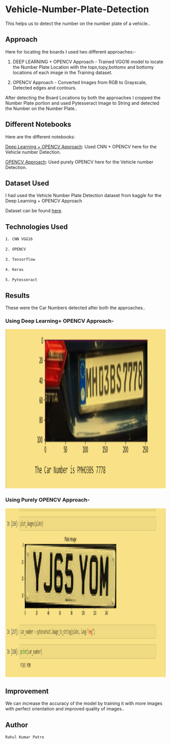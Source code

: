 # Vehicle-Number-Plate-Detection

This helps us to detect the number on the number plate of a vehicle..

## Approach

Here for locating the boards I used two different approaches:-

1. DEEP LEARNING + OPENCV Approach - Trained VGG16 model to locate the Number Plate Location with the topx,topy,bottomx and bottomy locations of each image in the Training dataset. 

2. OPENCV Approach - Converted Images from RGB to Grayscale, Detected edges and contours.

After detecting the Board Locations by both the approaches I cropped the Number Plate portion and used Pytesseract Image to String and detected the Number on the Number Plate..

## Different Notebooks

Here are the different notebooks:

[Deep Learning + OPENCV Approach](https://nbviewer.jupyter.org/github/Rahul1582/Vehicle-Number-Plate-Detection/blob/master/Number%20Plate%20Detection%20Deep%20Learning.ipynb): Used CNN + OPENCV here for the Vehicle number Detection.

[OPENCV Approach](https://nbviewer.jupyter.org/github/Rahul1582/Vehicle-Number-Plate-Detection/blob/master/Vehicle%20Number%20Plate.ipynb): Used purely OPENCV here for the Vehicle number Detection.

## Dataset Used 

I had used the Vehicle Number Plate Detection dataset from kaggle for the Deep Learning + OPENCV Approach 

Dataset can be found [here](https://www.kaggle.com/dataturks/vehicle-number-plate-detection). 

## Technologies Used
```
1. CNN VGG16

2. OPENCV

3. Tensorflow

4. Keras

5. Pytesseract
```

## Results

These were the Car Numbers detected after both the approaches..

### Using Deep Learning+ OPENCV Approach-
<img src ="images/dlopen.PNG"  width=800 height=500>  
<br>


### Using Purely OPENCV Approach-
<img src ="images/opencv.PNG"  width=800 height=530>
<br>


## Improvement

We can increase the accuracy of the model by training it with more images with perfect orientation and improved quality of images..

## Author 
```
Rahul Kumar Patro
```